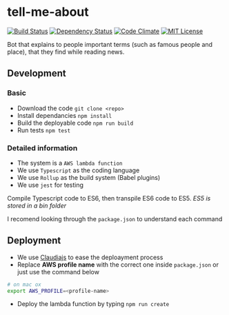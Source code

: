 # tell-me-about

[![Build Status][travis-image]][travis-url] [![Dependency Status][dependency-image]][dependency-url] [![Code Climate][climate-image]][climate-url] [![MIT License][license-image]][license-url]

Bot that explains to people important terms (such as famous people and place), that they find while reading news.

## Development

### Basic
* Download the code `git clone <repo>`
* Install dependancies `npm install`
* Build the deployable code `npm run build`
* Run tests `npm test`

### Detailed information
* The system is a `AWS lambda function`
* We use `Typescript` as the coding language
* We use `Rollup` as the build system (Babel plugins)
* We use `jest` for testing

Compile Typescript code to ES6, then transpile ES6 code to ES5. *ES5 is stored in a bin folder*

I recomend looking through the `package.json` to understand each command

## Deployment
* We use [Claudiajs](https://claudiajs.com/) to ease the deploayment process
* Replace **AWS profile name** with the correct one inside `package.json` or just use the command below
```bash
# on mac ox
export AWS_PROFILE=<profile-name>
```
* Deploy the lambda function by typing `npm run create`


[travis-image]: https://travis-ci.org/kgltimes/tell-me-about.svg?branch=master
[travis-url]: https://travis-ci.org/kgltimes/tell-me-about


[dependency-image]: https://gemnasium.com/badges/github.com/nshimiye/perpetual.svg?style=flat
[dependency-url]: https://gemnasium.com/github.com/nshimiye/perpetual

[climate-image]: https://codeclimate.com/github/kgltimes/tell-me-about/badges/gpa.svg
[climate-url]: https://codeclimate.com/github/kgltimes/tell-me-about

[license-image]: http://img.shields.io/badge/license-MIT-blue.svg?style=flat
[license-url]: LICENSE
